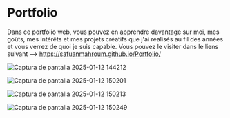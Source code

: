 # Portfolio

Dans ce portfolio web, vous pouvez en apprendre davantage sur moi, mes goûts, mes intérêts et mes projets créatifs que j'ai réalisés au fil des années et vous verrez de quoi je suis capable. Vous pouvez le visiter dans le liens suivant --> https://safuanmahroum.github.io/Portfolio/

![Captura de pantalla 2025-01-12 144212](https://github.com/user-attachments/assets/e0a07bc3-b0f8-423e-a9e1-48e6a306d8dc)

![Captura de pantalla 2025-01-12 150201](https://github.com/user-attachments/assets/836836a1-c052-4e2d-baea-c0201cc9376c)

![Captura de pantalla 2025-01-12 150213](https://github.com/user-attachments/assets/62a0fc11-e6ef-4ccb-808e-a5a97015728d)

![Captura de pantalla 2025-01-12 150249](https://github.com/user-attachments/assets/13a360b0-1072-465f-93c1-4f12104dca96)
